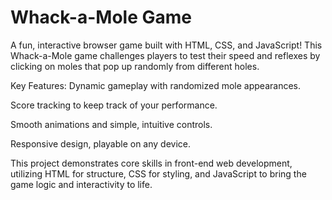 # Whack-a-Mole Game

A fun, interactive browser game built with HTML, CSS, and JavaScript! This Whack-a-Mole game challenges players to test their speed and reflexes by clicking on moles that pop up randomly from different holes.


Key Features:
Dynamic gameplay with randomized mole appearances.

Score tracking to keep track of your performance.

Smooth animations and simple, intuitive controls.

Responsive design, playable on any device.

This project demonstrates core skills in front-end web development, utilizing HTML for structure, CSS for styling, and JavaScript to bring the game logic and interactivity to life.

